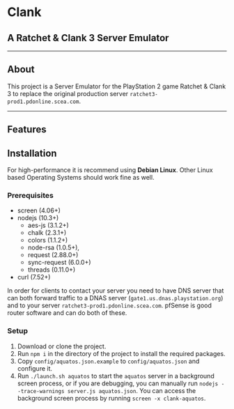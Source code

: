 # Clank
## A Ratchet & Clank 3 Server Emulator

----

## About
This project is a Server Emulator for the PlayStation 2 game Ratchet & Clank 3
to replace the original production server `ratchet3-prod1.pdonline.scea.com`.

----

## Features


## Installation

For high-performance it is recommend using **Debian Linux**. Other Linux based
Operating Systems should work fine as well.

### Prerequisites
- screen (4.06+)
- nodejs (10.3+)
  - aes-js (3.1.2+)
  - chalk (2.3.1+)
  - colors (1.1.2+)
  - node-rsa (1.0.5+),
  - request (2.88.0+)
  - sync-request (6.0.0+)
  - threads (0.11.0+)
- curl (7.52+)

In order for clients to contact your server you need to have DNS server that can both forward traffic to a DNAS server (`gate1.us.dnas.playstation.org`) and to your server `ratchet3-prod1.pdonline.scea.com`. pfSense is good router software and can do both of these.

### Setup
1. Download or clone the project.
2. Run `npm i` in the directory of the project to install the required packages.
3. Copy `config/aquatos.json.example` to `config/aquatos.json` and configure it.
4. Run `./launch.sh aquatos` to start the `aquatos` server in a background screen process, or if you are debugging, you can manually run `nodejs --trace-warnings server.js aquatos.json`. You can access the background screen process by running `screen -x clank-aquatos`.
